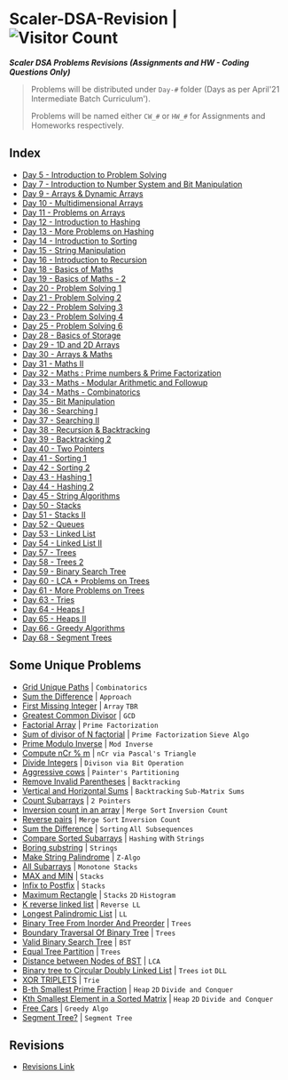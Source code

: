 # Scaler-DSA-Revision | ![Visitor Count](https://visitor-badge.glitch.me/badge?page_id=0xStryK3R.Scaler-DSA-Revision)

**_Scaler DSA Problems Revisions (Assignments and HW - Coding Questions Only)_**

> Problems will be distributed under `Day-#` folder (Days as per April'21 Intermediate Batch Curriculum').
>
> Problems will be named either `CW_#` or `HW_#` for Assignments and Homeworks respectively.

## Index

- [Day 5 - Introduction to Problem Solving](python/Day-05)
- [Day 7 - Introduction to Number System and Bit Manipulation](python/Day-07)
- [Day 9 - Arrays & Dynamic Arrays](python/Day-09)
- [Day 10 - Multidimensional Arrays](python/Day-10)
- [Day 11 - Problems on Arrays](python/Day-11)
- [Day 12 - Introduction to Hashing](python/Day-12)
- [Day 13 - More Problems on Hashing](python/Day-13)
- [Day 14 - Introduction to Sorting](python/Day-14)
- [Day 15 - String Manipulation](python/Day-15)
- [Day 16 - Introduction to Recursion](python/Day-16)
- [Day 18 - Basics of Maths](python/Day-18)
- [Day 19 - Basics of Maths - 2](python/Day-19)
- [Day 20 - Problem Solving 1](python/Day-20)
- [Day 21 - Problem Solving 2](python/Day-21)
- [Day 22 - Problem Solving 3](python/Day-22)
- [Day 23 - Problem Solving 4](python/Day-23)
- [Day 25 - Problem Solving 6](python/Day-25)
- [Day 28 - Basics of Storage](python/Day-28)
- [Day 29 - 1D and 2D Arrays](python/Day-29)
- [Day 30 - Arrays & Maths](python/Day-30)
- [Day 31 - Maths II](python/Day-31)
- [Day 32 - Maths : Prime numbers & Prime Factorization](python/Day-32)
- [Day 33 - Maths - Modular Arithmetic and Followup](python/Day-33)
- [Day 34 - Maths - Combinatorics](python/Day-34)
- [Day 35 - Bit Manipulation](python/Day-35)
- [Day 36 - Searching I](python/Day-36)
- [Day 37 - Searching II](python/Day-37)
- [Day 38 - Recursion & Backtracking](python/Day-38)
- [Day 39 - Backtracking 2](python/Day-39)
- [Day 40 - Two Pointers](python/Day-40)
- [Day 41 - Sorting 1](python/Day-41)
- [Day 42 - Sorting 2](python/Day-42)
- [Day 43 - Hashing 1](python/Day-43)
- [Day 44 - Hashing 2](python/Day-44)
- [Day 45 - String Algorithms](python/Day-45)
- [Day 50 - Stacks](python/Day-50)
- [Day 51 - Stacks II](python/Day-51)
- [Day 52 - Queues](python/Day-52)
- [Day 53 - Linked List](python/Day-53)
- [Day 54 - Linked List II](python/Day-54)
- [Day 57 - Trees](python/Day-57)
- [Day 58 - Trees 2](python/Day-58)
- [Day 59 - Binary Search Tree](python/Day-59)
- [Day 60 - LCA + Problems on Trees](python/Day-60)
- [Day 61 - More Problems on Trees](python/Day-61)
- [Day 63 - Tries](python/Day-63)
- [Day 64 - Heaps I](python/Day-64)
- [Day 65 - Heaps II](python/Day-65)
- [Day 66 - Greedy Algorithms](python/Day-66)
- [Day 68 - Segment Trees](python/Day-68)

## Some Unique Problems

- [Grid Unique Paths](python/Day-18/HW_2.py) | `Combinatorics`
- [Sum the Difference](python/Day-22/CW_2.py) | `Approach`
- [First Missing Integer](python/Day-30/CW_1.py) | `Array` `TBR`
- [Greatest Common Divisor](python/Day-31/CW_1.py) | `GCD`
- [Factorial Array](python/Day-32/CW_4.py) | `Prime Factorization`
- [Sum of divisor of N factorial](python/Day-32/CW_5.py) | `Prime Factorization` `Sieve Algo`
- [Prime Modulo Inverse](python/Day-33/CW_3.py) | `Mod Inverse`
- [Compute nCr % m](python/Day-33/CW_5.1.py) | `nCr via Pascal's Triangle`
- [Divide Integers](python/Day-35/HW_1.py) | `Divison via Bit Operation`
- [Aggressive cows](python/Day-37/CW_1.py) | `Painter's Partitioning`
- [Remove Invalid Parentheses](python/Day-39/HW_1.py) | `Backtracking`
- [Vertical and Horizontal Sums](python/Day-39/HW_2.py) | `Backtracking` `Sub-Matrix Sums`
- [Count Subarrays](python/Day-40/HW_4.py) | `2 Pointers`
- [Inversion count in an array](python/Day-41/CW_3.py) | `Merge Sort` `Inversion Count`
- [Reverse pairs](python/Day-41/HW_3.py) | `Merge Sort` `Inversion Count`
- [Sum the Difference](python/Day-42/CW_3.py) | `Sorting` `All Subsequences`
- [Compare Sorted Subarrays](python/Day-44/HW_2.py) | `Hashing` with `Strings`
- [Boring substring](python/Day-45/CW_3.py) | `Strings`
- [Make String Palindrome](python/Day-45/HW_3.py) | `Z-Algo`
- [All Subarrays](python/Day-50/HW_3.py) | `Monotone Stacks`
- [MAX and MIN](python/Day-51/CW_5.py) | `Stacks`
- [Infix to Postfix](python/Day-51/HW_1.py) | `Stacks`
- [Maximum Rectangle](python/Day-51/HW_1.py) | `Stacks` `2D` `Histogram`
- [K reverse linked list](python/Day-53/CW_2.py) | `Reverse LL`
- [Longest Palindromic List](python/Day-54/CW_2.py) | `LL`
- [Binary Tree From Inorder And Preorder](python/Day-57/HW_1.py) | `Trees`
- [Boundary Traversal Of Binary Tree](python/Day-58/HW_5.py) | `Trees`
- [Valid Binary Search Tree](python/Day-59/CW_4.py) | `BST`
- [Equal Tree Partition](python/Day-60/CW_3.py) | `Trees`
- [Distance between Nodes of BST](python/Day-60/HW_3.py) | `LCA`
- [Binary tree to Circular Doubly Linked List](python/Day-60/HW_4.py) | `Trees` `iot` `DLL`
- [XOR TRIPLETS](python/Day-63/HW_3.py) | `Trie`
- [B-th Smallest Prime Fraction](python/Day-64/HW_2.py) | `Heap` `2D` `Divide and Conquer`
- [Kth Smallest Element in a Sorted Matrix](python/Day-64/HW_3.py) | `Heap` `2D` `Divide and Conquer`
- [Free Cars](python/Day-66/CW_4.py) | `Greedy Algo`
- [Segment Tree?](python/Day-68/HW_1.py) | `Segment Tree`

## Revisions

- [Revisions Link](python/TBR.md)
